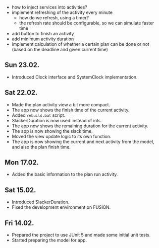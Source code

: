 - how to inject services into activities?
- implement refreshing of the activity every minute
    - how do we refresh, using a timer?
    - the refresh rate should be configurable, so we can simulate faster time
- add button to finish an activity
- add minimum activity duration
- implement calculation of whether a certain plan can be done or not (based on the deadline and given current time)

## Sun 23.02.
- Introduced Clock interface and SystemClock implementation.

## Sat 22.02.
- Made the plan activity view a bit more compact. 
- The app now shows the finish time of the current activity.
- Added `rebuild.bat` script.
- SlackerDuration is now used instead of ints.
- The app now shows the remaining duration for the current activity. 
- The app is now showing the slack time.
- Moved the view update logic to its own function.
- The app is now showing the current and next activity from the model, and also the plan finish time.

## Mon 17.02.
- Added the basic information to the plan run activity.

## Sat 15.02.
- Introduced SlackerDuration.
- Fixed the development environment on FUSION.

## Fri 14.02.
- Prepared the project to use JUnit 5 and made some initial unit tests.
- Started preparing the model for app.
